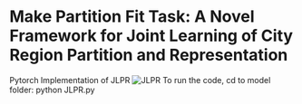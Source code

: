 # Make Partition Fit Task: A Novel Framework for Joint Learning of City Region Partition and Representation
Pytorch Implementation of JLPR
![JLPR](https://github.com/DmyCool/JLPR/assets/47018035/91fa550c-9272-4153-a003-bc16855b4347)
To run the code, cd to model folder:
python JLPR.py
